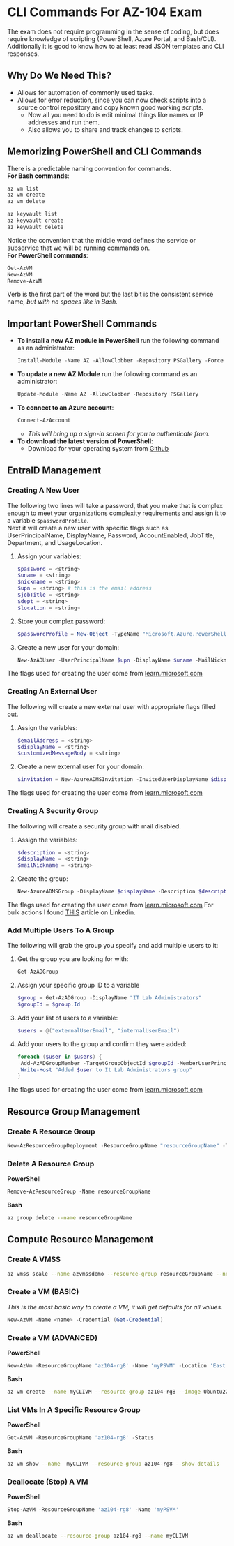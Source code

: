 # CLI Commands For AZ-104 Exam

The exam does not require programming in the sense of coding, but does require knowledge of scripting (PowerShell, Azure Portal, and Bash/CLI).  
Additionally it is good to know how to at least read JSON templates and CLI responses.

## Why Do We Need This?

- Allows for automation of commonly used tasks.
- Allows for error reduction, since you can now check scripts into a source control repository and copy known good working scripts.
  - Now all you need to do is edit minimal things like names or IP addresses and run them.
  - Also allows you to share and track changes to scripts.

## Memorizing PowerShell and CLI Commands

There is a predictable naming convention for commands.  
**For Bash commands**:  
``` bash
az vm list
az vm create
az vm delete
```
``` bash
az keyvault list
az keyvault create
az keyvault delete
```
Notice the convention that the middle word defines the service or subservice that we will be running commands on.  
**For PowerShell commands**:  
``` powershell
Get-AzVM
New-AzVM
Remove-AzVM
```
Verb is the first part of the word but the last bit is the consistent service name, *but with no spaces like in Bash.*  

## Important PowerShell Commands

- **To install a new AZ module in PowerShell** run the following command as an administrator:  
  ``` powershell
  Install-Module -Name AZ -AllowClobber -Repository PSGallery -Force
  ```
- **To update a new AZ Module** run the following command as an administrator:
  ``` powershell
  Update-Module -Name AZ -AllowClobber -Repository PSGallery
  ```
- **To connect to an Azure account**:
  ``` powershell
  Connect-AzAccount
  ```
  - *This will bring up a sign-in screen for you to authenticate from.*
- **To download the latest version of PowerShell**:
  - Download for your operating system from [Github](https://github.com/PowerShell/PowerShell/releases)

## EntraID Management

### Creating A New User

The following two lines will take a password, that you make that is complex enough to meet your organizations complexity requirements and assign it to a variable `$passwordProfile`.  
Next it will create a new user with specific flags such as UserPrincipalName, DisplayName, Password, AccountEnabled, JobTitle, Department, and UsageLocation.  

1. Assign your variables:
   ``` powershell
   $password = <string>
   $uname = <string>
   $nickname = <string>
   $upn = <string> # this is the email address
   $jobTitle = <string>
   $dept = <string>
   $location = <string>
   ```

2. Store your complex password:
   ``` powershell
   $passwordProfile = New-Object -TypeName "Microsoft.Azure.PowerShell.Cmdlets.Resources.MSGraph.Models.ApiV10.MicrosoftGraphPasswordProfile" -Property @{Password=$password}
   ```
3. Create a new user for your domain:
   ``` powershell
   New-AzADUser -UserPrincipalName $upn -DisplayName $uname -MailNickname $nickname -PasswordProfile $passwordProfile -AccountEnabled $true -JobTitle $jobTitle -Department $dept -UsageLocation $location
   ```

The flags used for creating the user come from [learn.microsoft.com](https://learn.microsoft.com/en-us/powershell/module/az.resources/new-azaduser?view=azps-14.3.0)

### Creating An External User

The following will create a new external user with appropriate flags filled out.

1. Assign the variables:
   ``` powershell 
   $emailAddress = <string>
   $displayName = <string>
   $customizedMessageBody = <string>
   ```
2. Create a new external user for your domain:
   ``` powershell  
   $invitation = New-AzureADMSInvitation -InvitedUserDisplayName $displayName -SendInvitationMessage $True -InvitedUserEmailAddress $emailAddress -InviteRedirectUrl "https://account.activedirectory.windowsazure.com/" -InvitedUserMessageInfo @{ "MessageLanguage" = "en-US"; "CustomizedMessageBody" = $customizedMessageBody } -InvitedUserType Guest
   ```
The flags used for creating the user come from [learn.microsoft.com](https://learn.microsoft.com/en-us/powershell/module/azuread/new-azureadmsinvitation?view=azureadps-2.0)

### Creating A Security Group

The following will create a security group with mail disabled.

1. Assign the variables:
   ``` powershell
   $description = <string>
   $displayName = <string>
   $mailNickname = <string>
   ```
2. Create the group:
   ``` powershell
   New-AzureADMSGroup -DisplayName $displayName -Description $description -MailEnabled $False -MailNickname $mailNickname -SecurityEnabled $True 
   ```
The flags used for creating the user come from [learn.microsoft.com](https://learn.microsoft.com/en-us/powershell/module/azuread/new-azureadmsgroup?view=azureadps-2.0)
For bulk actions I found [THIS](https://www.linkedin.com/pulse/creating-groups-azure-ad-using-powershell-ewan-monro/?articleId=6506786193370423296) article on Linkedin.

### Add Multiple Users To A Group

The following will grab the group you specify and add multiple users to it:

1. Get the group you are looking for with:
   ``` powershell
   Get-AzADGroup
   ```
2. Assign your specific group ID to a variable
   ``` powershell
   $group = Get-AzADGroup -DisplayName "IT Lab Administrators"
   $groupId = $group.Id
   ```
3. Add your list of users to a variable:
   ``` powershell
   $users = @("externalUserEmail", "internalUserEmail")
   ```
4. Add your users to the group and confirm they were added:
   ``` powershell
   foreach ($user in $users) {
    Add-AzADGroupMember -TargetGroupObjectId $groupId -MemberUserPrincipalName $user
    Write-Host "Added $user to It Lab Administrators group"
   }
   ```
The flags used for creating the user come from [learn.microsoft.com](https://learn.microsoft.com/en-us/powershell/module/az.resources/add-azadgroupmember?view=azps-14.4.0)

## Resource Group Management

### Create A Resource Group

``` powershell
New-AzResourceGroupDeployment -ResourceGroupName "resourceGroupName" -TemplateFile "template.json" -TemplateParameterFile "parameters.json"
```

### Delete A Resource Group

**PowerShell**
``` powershell
Remove-AzResourceGroup -Name resourceGroupName
```

**Bash**
``` bash
az group delete --name resourceGroupName
```

## Compute Resource Management

### Create A VMSS

``` bash
az vmss scale --name azvmssdemo --resource-group resourceGroupName --new-capacity 2
```

### Create a VM (BASIC) 

*This is the most basic way to create a VM, it will get defaults for all values.*

``` powershell
New-AzVM -Name <name> -Credential (Get-Credential)
```

### Create a VM (ADVANCED)

**PowerShell**
``` powershell
New-AzVm -ResourceGroupName 'az104-rg8' -Name 'myPSVM' -Location 'East US' -Image 'Win2019Datacenter' -Zone '1' -Size 'Standard_D2s_v3' -Credential (Get-Credential)
```

**Bash**
``` bash
az vm create --name myCLIVM --resource-group az104-rg8 --image Ubuntu2204 --admin-username localadmin --generate-ssh-keys
```

### List VMs In A Specific Resource Group

**PowerShell**
``` powershell
Get-AzVM -ResourceGroupName 'az104-rg8' -Status
```

**Bash**
``` bash
az vm show --name  myCLIVM --resource-group az104-rg8 --show-details
```

### Deallocate (Stop) A VM

**PowerShell**
``` powershell
Stop-AzVM -ResourceGroupName 'az104-rg8' -Name 'myPSVM' 
```

**Bash**
``` bash
az vm deallocate --resource-group az104-rg8 --name myCLIVM
```